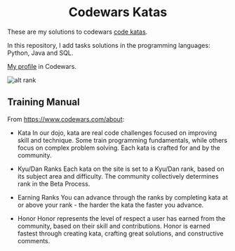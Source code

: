 <h1 align="center">Codewars Katas</h1>


These are my solutions to codewars [code katas](https://en.wikipedia.org/wiki/Kata_(programming)). 

In this repository, I add tasks solutions in the programming languages: Python, Java and SQL.

[My profile](https://www.codewars.com/users/eTonguzov) in Codewars.


![alt rank](https://www.codewars.com/users/eTonguzov/badges/small)
## Training Manual
From https://www.codewars.com/about:

- Kata
In our dojo, kata are real code challenges focused on improving skill and technique. Some train programming fundamentals, while others focus on complex problem solving. Each kata is crafted for and by the community.

- Kyu/Dan Ranks
Each kata on the site is set to a Kyu/Dan rank, based on its subject area and difficulty. The community collectively determines rank in the Beta Process.

- Earning Ranks
You can advance through the ranks by completing kata at or above your rank - the harder the kata the faster you advance.

- Honor
Honor represents the level of respect a user has earned from the community, based on their skill and contributions. Honor is earned fastest through creating kata, crafting great solutions, and constructive comments.